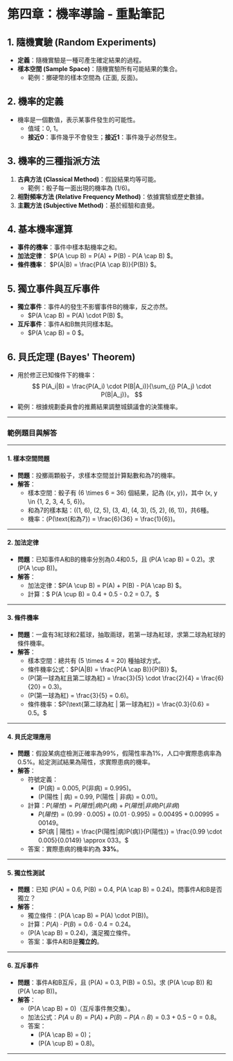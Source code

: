 # 第四章：機率導論 - 重點筆記

## **1. 隨機實驗 (Random Experiments)**

- **定義**：隨機實驗是一種可產生確定結果的過程。
- **樣本空間 (Sample Space)**：隨機實驗所有可能結果的集合。
  - 範例：擲硬幣的樣本空間為 {正面, 反面}。

## **2. 機率的定義**

- 機率是一個數值，表示某事件發生的可能性。
  - 值域：0, 1。
  - **接近0**：事件幾乎不會發生；**接近1**：事件幾乎必然發生。

## **3. 機率的三種指派方法**

1. **古典方法 (Classical Method)**：假設結果均等可能。
   - 範例：骰子每一面出現的機率為 \(1/6\)。
2. **相對頻率方法 (Relative Frequency Method)**：依據實驗或歷史數據。
3. **主觀方法 (Subjective Method)**：基於經驗和直覺。

## **4. 基本機率運算**

- **事件的機率**：事件中樣本點機率之和。
- **加法定律**： $P(A \cup B) = P(A) + P(B) - P(A \cap B) $。
- **條件機率**： $P(A|B) = \frac{P(A \cap B)}{P(B)} $。

## **5. 獨立事件與互斥事件**

- **獨立事件**：事件A的發生不影響事件B的機率，反之亦然。
  - $P(A \cap B) = P(A) \cdot P(B) $。
- **互斥事件**：事件A和B無共同樣本點。
  - $P(A \cap B) = 0 $。

## **6. 貝氏定理 (Bayes' Theorem)**

- 用於修正已知條件下的機率：
  $$
  P(A_i|B) = \frac{P(A_i) \cdot P(B|A_i)}{\sum_{j} P(A_j) \cdot P(B|A_j)}。
  $$
- 範例：根據規劃委員會的推薦結果調整城鎮議會的決策機率。

---

### 範例題目與解答

---

#### **1. 樣本空間問題**

- **問題**：投擲兩顆骰子，求樣本空間並計算點數和為7的機率。
- **解答**：
  - 樣本空間：骰子有 \(6 \times 6 = 36\) 個結果，記為 \((x, y)\)，其中 \(x, y \in \{1, 2, 3, 4, 5, 6\}\)。
  - 和為7的樣本點：\((1, 6), (2, 5), (3, 4), (4, 3), (5, 2), (6, 1)\)，共6種。
  - 機率：\(P(\text{和為7}) = \frac{6}{36} = \frac{1}{6}\)。

---

#### **2. 加法定律**

- **問題**：已知事件A和B的機率分別為0.4和0.5，且 \(P(A \cap B) = 0.2\)。求 \(P(A \cup B)\)。
- **解答**：
  - 加法定律：$P(A \cup B) = P(A) + P(B) - P(A \cap B) $。
  - 計算：$ P(A \cup B) = 0.4 + 0.5 - 0.2 = 0.7。$

---

#### **3. 條件機率**

- **問題**：一盒有3紅球和2藍球，抽取兩球，若第一球為紅球，求第二球為紅球的條件機率。
- **解答**：
  - 樣本空間：總共有 \(5 \times 4 = 20\) 種抽球方式。
  - 條件機率公式：$P(A|B) = \frac{P(A \cap B)}{P(B)} $。
  - \(P(第一球為紅且第二球為紅) = \frac{3}{5} \cdot \frac{2}{4} = \frac{6}{20} = 0.3\)。
  - \(P(第一球為紅) = \frac{3}{5} = 0.6\)。
  - 條件機率：$P(\text{第二球為紅 | 第一球為紅}) = \frac{0.3}{0.6} = 0.5。$

---

#### **4. 貝氏定理應用**

- **問題**：假設某病症檢測正確率為99%，假陽性率為1%，人口中實際患病率為0.5%。給定測試結果為陽性，求實際患病的機率。
- **解答**：
  - 符號定義：
    - \(P(病) = 0.005, P(非病) = 0.995\)。
    - \(P(陽性 | 病) = 0.99, P(陽性 | 非病) = 0.01\)。
  - 計算：$P(陽性) = P(陽性|病)P(病) + P(陽性|非病)P(非病)$
    - $P(陽性) = (0.99 \cdot 0.005) + (0.01 \cdot 0.995) = 0.00495 + 0.00995 = 00149。$
    - $P(病 | 陽性) = \frac{P(陽性|病)P(病)}{P(陽性)} = \frac{0.99 \cdot 0.005}{0.0149} \approx 033。$
  - 答案：實際患病的機率約為 **33%**。

---

#### **5. 獨立性測試**

- **問題**：已知 \(P(A) = 0.6, P(B) = 0.4, P(A \cap B) = 0.24\)。問事件A和B是否獨立？
- **解答**：
  - 獨立條件：\(P(A \cap B) = P(A) \cdot P(B)\)。
  - 計算：$P(A) \cdot P(B) = 0.6 \cdot 0.4 = 0.24。$
  - \(P(A \cap B) = 0.24\)，滿足獨立條件。
  - 答案：事件A和B是**獨立的**。

---

#### **6. 互斥事件**

- **問題**：事件A和B互斥，且 \(P(A) = 0.3, P(B) = 0.5\)。求 \(P(A \cup B)\) 和 \(P(A \cap B)\)。
- **解答**：
  - \(P(A \cap B) = 0\)（互斥事件無交集）。
  - 加法公式：$P(A \cup B) = P(A) + P(B) - P(A \cap B) = 0.3 + 0.5 - 0 = 0.8。$
  - 答案：
    - \(P(A \cap B) = 0\)；
    - \(P(A \cup B) = 0.8\)。

---
